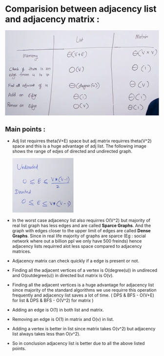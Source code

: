 # Comparision between adjacency list and adjacency matrix :

![](2021-10-20-10-33-57.png)


## Main points : 

* Adj list requirres theta(V+E) space but adj matrix requirres theta(V^2) space and this is a huge advantage of adj list. The following image shows the range of edjes of directed and undirected graph. 

   <img src='2021-10-20-10-38-07.png' width=200px>

* In the worst case adjacency list also requirres O(V^2) but majority of real list graph has less edges and are called **Sparce Graphs**. And the graph with edges closer to the upper limit of edges are called **Dense Graphs**. Since in real life majority of graphs are sparce (Eg : social network where out a billion ppl we only have 500 freinds) hence adjacency lists requirred alot less space compared to adjacency matrices.

* Adjacency matrix can check quickly if a edge is present or not.

* Finding all the adjacent vertices of a vertex is O(degree(u)) in undireced and O(outdegree(u)) in directed but matrix is O(v).

* Finding all the adjacent vertices is a huge advantage for adjacency list since majority of the standard algorithms we use requirre this operation frequently and adjacency list saves a lot of time. ( DPS & BFS - O(V+E) for list & DPS & BFS - O(V^2) for matrix )

* Adding an edge is O(1) in both list and matrix.

* Removing an edge is O(1) in matrix and O(v) in list.

* Adding a vertex is better in list since matrix takes O(v^2) but adjacency list always takes less than O(v^2).

* So in conclusion adjacency list is better due to all the above listed points.